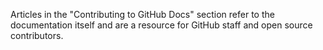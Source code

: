 Articles in the "Contributing to GitHub Docs" section refer to the documentation itself and are a resource for GitHub staff and open source contributors.